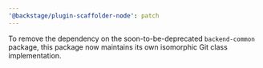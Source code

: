 ```yaml
---
'@backstage/plugin-scaffolder-node': patch
---
```


To remove the dependency on the soon-to-be-deprecated `backend-common` package, this package now maintains its own isomorphic Git class implementation.
